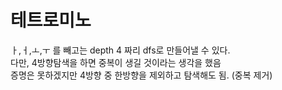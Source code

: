 # 테트로미노
ㅏ,ㅓ,ㅗ,ㅜ 를 빼고는 depth 4 짜리 dfs로 만들어낼 수 있다.     
다만, 4방향탐색을 하면 중복이 생길 것이라는 생각을 했음    
증명은 못하겠지만 4방향 중 한방향을 제외하고 탐색해도 됨. (중복 제거)
